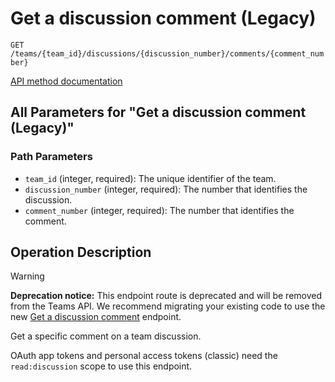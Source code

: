 # Get a discussion comment (Legacy)

`GET /teams/{team_id}/discussions/{discussion_number}/comments/{comment_number}`

[API method documentation](https://docs.github.com/rest/teams/discussion-comments#get-a-discussion-comment-legacy)

## All Parameters for "Get a discussion comment (Legacy)"

### Path Parameters

- `team_id` (integer, required): The unique identifier of the team.
- `discussion_number` (integer, required): The number that identifies the discussion.
- `comment_number` (integer, required): The number that identifies the comment.

## Operation Description

> [!WARNING]
> **Deprecation notice:** This endpoint route is deprecated and will be removed from the Teams API. We recommend migrating your existing code to use the new [Get a discussion comment](https://docs.github.com/rest/teams/discussion-comments#get-a-discussion-comment) endpoint.

Get a specific comment on a team discussion.

OAuth app tokens and personal access tokens (classic) need the `read:discussion` scope to use this endpoint.
